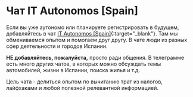 # Чат IT Autonomos [Spain]

Если вы уже аутономо или планируете регистрировать в будущем, добавляйтесь в
чат [IT Autonomos [Spain]](https://bit.ly/it-autonomos-es){:target="_blank"}. Там мы обмениваемся опытом и помогаем 
друг другу. В чате люди из разных сфер деятельности и городов Испании.

**НЕ добавляйтесь, пожалуйста,** просто ради общения. В телеграмме есть много других чатов, в которых можно 
обсуждать темы автомобилей, жизни в Испании, поиска жилья и т.д.

Цель чата - делиться опытом по вычитанию трат из налогов, лайфхаками и любой полезной релевантной информацией.
